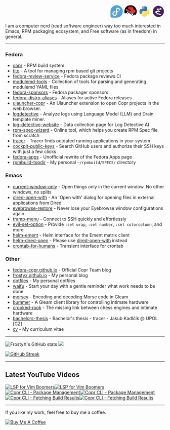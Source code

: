 <p align="right">
  <img alt="Fedora" width="40px" height="40px" src="https://raw.githubusercontent.com/devicons/devicon/develop/icons/fedora/fedora-plain.svg" />
  <img alt="RedHat" width="40px" height="40px" src="https://raw.githubusercontent.com/devicons/devicon/develop/icons/redhat/redhat-original.svg" />
  <img alt="Python" width="40px" height="40px" src="https://raw.githubusercontent.com/devicons/devicon/develop/icons/python/python-original.svg" />
  <img alt="Emacs" width="40px" height="40px" src="https://raw.githubusercontent.com/devicons/devicon/develop/icons/emacs/emacs-original.svg" />
</p>

I am a computer nerd (read software engineer) way too much interested
in Emacs, RPM packaging ecosystem, and Free software (as in freedom) in general.

---

### Fedora

- [copr](https://github.com/fedora-copr/copr) - RPM build system
- [tito](https://github.com/rpm-software-management/tito) - A tool for managing rpm based git projects
- [fedora-review-service](https://github.com/FrostyX/fedora-review-service) - Fedora package reviews CI
- [modulemd-tools](https://github.com/rpm-software-management/modulemd-tools) - Collection of tools for parsing and generating modulemd YAML files
- [fedora-sponsors](https://github.com/FrostyX/fedora-sponsors) - Fedora packager sponsors
- [fedora-distro-aliases](https://github.com/rpm-software-management/fedora-distro-aliases) - Aliases for active Fedora releases
- [ulauncher-copr](https://github.com/FrostyX/ulauncher-copr) - An Ulauncher extension to open Copr projects in the web browser.
- [logdetective](https://github.com/fedora-copr/logdetective) - Analyze logs using Language Model (LLM) and Drain template miner. 
- [log-detective-website](https://github.com/fedora-copr/log-detective-website) - Data collection page for Log Detective AI
- [rpm-spec-wizard](https://github.com/xsuchy/rpm-spec-wizard) - Online tool, which helps you create RPM Spec file from scratch
- [tracer](https://github.com/FrostyX/tracer) - Tracer finds outdated running applications in your system
- [cockpit-public-keys](https://github.com/FrostyX/cockpit-public-keys) - Search GitHub users and authorize their SSH keys with just a few clicks
- [fedora-apps](https://github.com/FrostyX/fedora-apps) - Unofficial rewrite of the Fedora Apps page
- [rpmbuild-topdir](https://github.com/FrostyX/rpmbuild-topdir) - My personal `~/rpmbuild/SPECS/` directory

### Emacs

- [current-window-only](https://github.com/FrostyX/current-window-only) - Open things only in the current window. No other windows, no splits
- [dired-open-with](https://github.com/FrostyX/dired-open-with) - An 'Open with' dialog for opening files in external applications from Dired
- [eyebrowse-restore](https://github.com/FrostyX/eyebrowse-restore) - Never lose your Eyebrowse window configurations again
- [tramp-menu](https://github.com/FrostyX/tramp-menu) - Connect to SSH quickly and effortlessly 
- [evil-set-option](https://github.com/FrostyX/evil-set-option) - Provide `:set wrap`, `:set number`, `:set colorcolumn`, and more
- [helm-ement](https://github.com/FrostyX/helm-ement) - Helm interface for the Ement matrix client
- [helm-dired-open](https://github.com/FrostyX/helm-dired-open) - Please use [dired-open-with](https://github.com/FrostyX/dired-open-with) instead
- [crontab-for-humans](https://github.com/FrostyX/crontab-for-humans) - Transient interface for crontab

### Other

- [fedora-copr.github.io](https://github.com/fedora-copr/fedora-copr.github.io) - Official Copr Team blog
- [frostyx.github.io](https://github.com/FrostyX/frostyx.github.io) - My personal blog
- [dotfiles](https://github.com/FrostyX/dotfiles) - My personal dotfiles
- [waifu](https://github.com/FrostyX/waifu) - Start your day with a gentle reminder what work needs to be done
- [morsey](https://github.com/FrostyX/morsey) - Encoding and decoding Morse code in Gleam
- [bummer](https://github.com/FrostyX/bummer) - A Gleam client library for controlling intimate hardware
- [crooked-rook](https://github.com/FrostyX/crooked-rook) - The missing link between chess engines and intimate hardware 
- [bachelors-thesis](https://github.com/FrostyX/bachelors-thesis) - Bachelor's thesis - tracer - Jakub Kadlčík @ UPOL [CZ]
- [cv](https://github.com/FrostyX/cv) - My curriculum vitae

---

![FrostyX's GitHub stats](https://github-readme-stats.vercel.app/api?username=frostyx&show_icons=true&text_bold=false&hide_rank=false&card_width=495&theme=swift)
<img height="193" src="https://media.giphy.com/media/IE0K3snjKEar8fghVN/giphy.gif">

[![GitHub Streak](https://streak-stats.demolab.com?user=FrostyX&theme=graywhite&background=F7F7F7&border=D0D7DE&fire=F05D44&stroke=D0D7DE)](https://git.io/streak-stats)



---

## Latest YouTube Videos

<!-- BEGIN YOUTUBE-CARDS -->
[![LSP for Vim Boomers](https://ytcards.demolab.com/?id=-aIPEOxUCUY&title=LSP+for+Vim+Boomers&lang=en&timestamp=1716286979&background_color=%230d1117&title_color=%23ffffff&stats_color=%23dedede&max_title_lines=1&width=270&border_radius=5 "LSP for Vim Boomers")](https://www.youtube.com/watch?v=-aIPEOxUCUY#gh-dark-mode-only)[![LSP for Vim Boomers](https://ytcards.demolab.com/?id=-aIPEOxUCUY&title=LSP+for+Vim+Boomers&lang=en&timestamp=1716286979&background_color=%23ffffff&title_color=%2324292f&stats_color=%2357606a&max_title_lines=1&width=270&border_radius=5 "LSP for Vim Boomers")](https://www.youtube.com/watch?v=-aIPEOxUCUY#gh-light-mode-only)
[![Copr CLI - Package Management](https://ytcards.demolab.com/?id=ASSqempxCSI&title=Copr+CLI+-+Package+Management&lang=en&timestamp=1715625630&background_color=%230d1117&title_color=%23ffffff&stats_color=%23dedede&max_title_lines=1&width=270&border_radius=5 "Copr CLI - Package Management")](https://www.youtube.com/watch?v=ASSqempxCSI#gh-dark-mode-only)[![Copr CLI - Package Management](https://ytcards.demolab.com/?id=ASSqempxCSI&title=Copr+CLI+-+Package+Management&lang=en&timestamp=1715625630&background_color=%23ffffff&title_color=%2324292f&stats_color=%2357606a&max_title_lines=1&width=270&border_radius=5 "Copr CLI - Package Management")](https://www.youtube.com/watch?v=ASSqempxCSI#gh-light-mode-only)
[![Copr CLI - Fetching Build Results](https://ytcards.demolab.com/?id=59D_ujWCHlQ&title=Copr+CLI+-+Fetching+Build+Results&lang=en&timestamp=1713617992&background_color=%230d1117&title_color=%23ffffff&stats_color=%23dedede&max_title_lines=1&width=270&border_radius=5 "Copr CLI - Fetching Build Results")](https://www.youtube.com/watch?v=59D_ujWCHlQ#gh-dark-mode-only)[![Copr CLI - Fetching Build Results](https://ytcards.demolab.com/?id=59D_ujWCHlQ&title=Copr+CLI+-+Fetching+Build+Results&lang=en&timestamp=1713617992&background_color=%23ffffff&title_color=%2324292f&stats_color=%2357606a&max_title_lines=1&width=270&border_radius=5 "Copr CLI - Fetching Build Results")](https://www.youtube.com/watch?v=59D_ujWCHlQ#gh-light-mode-only)
<!-- END YOUTUBE-CARDS -->

---


If you like my work, feel free to buy me a coffee.


<a href="https://www.buymeacoffee.com/frostyx" target="_blank"><img src="https://cdn.buymeacoffee.com/buttons/default-red.png" alt="Buy Me A Coffee" height="41" width="174"></a>

<!-- <img align="right" src="https://media.giphy.com/media/EBId5v0YNRyPGHytLK/giphy.gif"> -->
<!--
**FrostyX/FrostyX** is a ✨ _special_ ✨ repository because its `README.md` (this file) appears on your GitHub profile.

Here are some ideas to get you started:

- 🔭 I’m currently working on ...
- 🌱 I’m currently learning ...
- 👯 I’m looking to collaborate on ...
- 🤔 I’m looking for help with ...
- 💬 Ask me about ...
- 📫 How to reach me: ...
- 😄 Pronouns: ...
- ⚡ Fun fact: ...
-->
